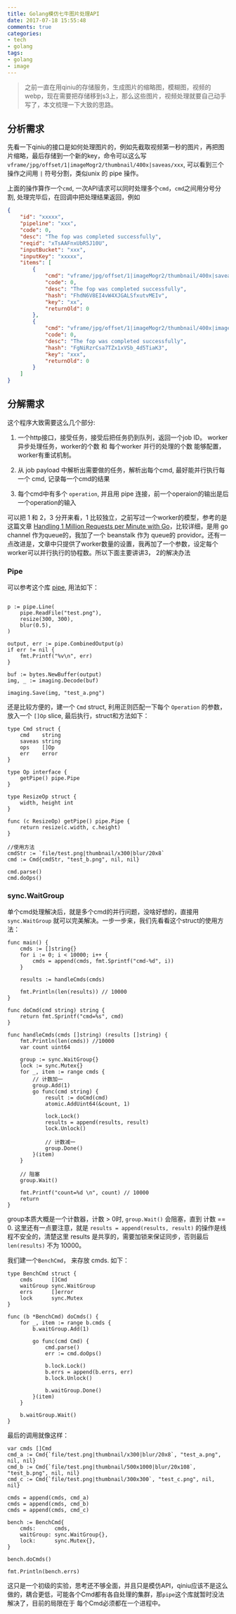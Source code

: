 ```yaml
---
title: Golang模仿七牛图片处理API
date: 2017-07-18 15:55:48
comments: true
categories:
- tech
- golang
tags:
- golang
- image
---
```


> 之前一直在用qiniu的存储服务，生成图片的缩略图，模糊图，视频的webp，现在需要把存储移到s3上，那么这些图片，视频处理就要自己动手写了，本文梳理一下大致的思路。

<!-- more -->

## 分析需求

先看一下qiniu的接口是如何处理图片的，例如先截取视频第一秒的图片，再把图片缩略，最后存储到一个新的key，命令可以这么写 `vframe/jpg/offset/1|imageMogr2/thumbnail/400x|saveas/xxx`, 可以看到三个操作之间用 `|` 符号分割，类似unix 的 pipe 操作。

上面的操作算作一个`cmd`, 一次API请求可以同时处理多个`cmd`，`cmd`之间用分号分割, 处理完毕后，在回调中把处理结果返回，例如

```json
{
    "id": "xxxxx", 
    "pipeline": "xxx", 
    "code": 0, 
    "desc": "The fop was completed successfully", 
    "reqid": "xTsAAFnxUbR5J10U", 
    "inputBucket": "xxx", 
    "inputKey": "xxxxx", 
    "items": [
        {
            "cmd": "vframe/jpg/offset/1|imageMogr2/thumbnail/400x|saveas/ZmFtZS1wcml2YXRlOm1vbWVudC9jb3Zlci9zbmFwL3ZpZGVvL2M5YzdjZjQ5LTU3NGQtNGZjMS1iZDFkLTRkYjZkMzlkZWY1Ni8wLzA=", 
            "code": 0, 
            "desc": "The fop was completed successfully", 
            "hash": "FhdN6V8EI4vW4XJGALSfxutvMEIv", 
            "key": "xx", 
            "returnOld": 0
        }, 
        {
            "cmd": "vframe/jpg/offset/1|imageMogr2/thumbnail/400x|imageMogr2/blur/45x8|saveas/ZmFtZS1wcml2YXRlOm1vbWVudC9jb3Zlci9zbmFwL3ZpZGVvL2M5YzdjZjQ5LTU3NGQtNGZjMS1iZDFkLTRkYjZkMzlkZWY1Ni8wLzBfYmx1cg==", 
            "code": 0, 
            "desc": "The fop was completed successfully", 
            "hash": "FgNiRzrCsa7TZx1xVSb_4d5TiaK3", 
            "key": "xxx", 
            "returnOld": 0
        }
    ]
}
```

## 分解需求

这个程序大致需要这么几个部分:

1. 一个http接口，接受任务，接受后把任务扔到队列，返回一个job ID。 worker异步处理任务，worker的个数 和 每个worker 并行的处理的个数 能够配置，worker有重试机制。

2. 从 job payload 中解析出需要做的任务，解析出每个cmd, 最好能并行执行每一个 cmd, 记录每一个cmd的结果

3. 每个cmd中有多个 `operation`, 并且用 pipe 连接，前一个operaion的输出是后一个operation的输入

可以把 1 和 2，3 分开来看，1 比较独立，之前写过一个worker的模型，参考的是这篇文章 [Handling 1 Million Requests per Minute with Go](http://marcio.io/2015/07/handling-1-million-requests-per-minute-with-golang/)，比较详细，是用 go channel 作为queue的，我加了一个 beanstalk 作为 queue的 providor。还有一点改进是，文章中只提供了worker数量的设置，我再加了一个参数，设定每个worker可以并行执行的协程数。所以下面主要讲讲3， 2的解决办法

### Pipe

可以参考这个库 [pipe](http://gopkg.in/pipe.v2), 用法如下：
```golang

p := pipe.Line(
    pipe.ReadFile("test.png"),
    resize(300, 300),
    blur(0.5),
)

output, err := pipe.CombinedOutput(p)
if err != nil {
    fmt.Printf("%v\n", err)
}

buf := bytes.NewBuffer(output)
img, _ := imaging.Decode(buf)

imaging.Save(img, "test_a.png")

```

还是比较方便的，建一个 `Cmd` struct, 利用正则匹配一下每个 `Operation` 的参数，放入一个 `[]Op` slice, 最后执行，struct和方法如下：

```golang
type Cmd struct {
    cmd    string
    saveas string
    ops    []Op
    err    error
}

type Op interface {
    getPipe() pipe.Pipe
}

type ResizeOp struct {
    width, height int
}

func (c ResizeOp) getPipe() pipe.Pipe {
    return resize(c.width, c.height)
}

//使用方法
cmdStr := `file/test.png|thumbnail/x300|blur/20x8`
cmd := Cmd{cmdStr, "test_b.png", nil, nil}

cmd.parse()
cmd.doOps()
```


### sync.WaitGroup

单个cmd处理解决后，就是多个cmd的并行问题，没啥好想的，直接用 `sync.WaitGroup` 就可以完美解决。一步一步来，我们先看看这个struct的使用方法：

```golang
func main() {
    cmds := []string{}
    for i := 0; i < 10000; i++ {
        cmds = append(cmds, fmt.Sprintf("cmd-%d", i))
    }

    results := handleCmds(cmds)

    fmt.Println(len(results)) // 10000
}

func doCmd(cmd string) string {
    return fmt.Sprintf("cmd=%s", cmd)
}

func handleCmds(cmds []string) (results []string) {
    fmt.Println(len(cmds)) //10000
    var count uint64

    group := sync.WaitGroup{}
    lock := sync.Mutex{}
    for _, item := range cmds {
        // 计数加一
        group.Add(1)
        go func(cmd string) {
            result := doCmd(cmd)
            atomic.AddUint64(&count, 1)

            lock.Lock()
            results = append(results, result)
            lock.Unlock()
            
            // 计数减一
            group.Done()
        }(item)
    }

    // 阻塞
    group.Wait()

    fmt.Printf("count=%d \n", count) // 10000
    return
}
```

group本质大概是一个计数器，计数 > 0时, `group.Wait()` 会阻塞，直到 计数 == 0. 这里还有一点要注意，就是 `results = append(results, result)` 的操作是线程不安全的，清楚这里 results 是共享的，需要加锁来保证同步，否则最后 `len(results)` 不为 10000。

我们建一个`BenchCmd`， 来存放 cmds. 如下：
```golang
type BenchCmd struct {
    cmds      []Cmd
    waitGroup sync.WaitGroup
    errs      []error
    lock      sync.Mutex
}

func (b *BenchCmd) doCmds() {
    for _, item := range b.cmds {
        b.waitGroup.Add(1)

        go func(cmd Cmd) {
            cmd.parse()
            err := cmd.doOps()

            b.lock.Lock()
            b.errs = append(b.errs, err)
            b.lock.Unlock()

            b.waitGroup.Done()
        }(item)
    }

    b.waitGroup.Wait()
}
```

最后的调用就像这样：
```golang
var cmds []Cmd
cmd_a := Cmd{`file/test.png|thumbnail/x300|blur/20x8`, "test_a.png", nil, nil}
cmd_b := Cmd{`file/test.png|thumbnail/500x1000|blur/20x108`, "test_b.png", nil, nil}
cmd_c := Cmd{`file/test.png|thumbnail/300x300`, "test_c.png", nil, nil}

cmds = append(cmds, cmd_a)
cmds = append(cmds, cmd_b)
cmds = append(cmds, cmd_c)

bench := BenchCmd{
    cmds:      cmds,
    waitGroup: sync.WaitGroup{},
    lock:      sync.Mutex{},
}

bench.doCmds()

fmt.Println(bench.errs)

```

这只是一个初级的实验，思考还不够全面，并且只是模仿API，qiniu应该不是这么做的，耦合更低，可能各个Cmd都有各自处理的集群，那`pipe`这个库就暂时没法解决了，目前的局限在于 每个Cmd必须都在一个进程中。
